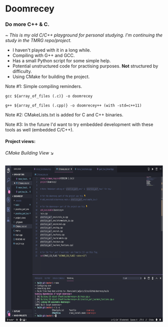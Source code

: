 # Doomrecey
<h3>Do more C++ & C.</h3>

<i>~ This is my old C/C++ playground for personal studying. I'm continuing the study in the TMRG repo/project.</i>

<ul>
  <li>I haven't played with it in a long while.</li>
  <li>Compiling with G++ and GCC.</li>
  <li>Has a small Python script for some simple help.</li>
  <li>Potential unstructured code for practising purposes. <b>Not</b> structured by difficulty.</li>
  <li>Using CMake for building the project.</li>
</ul>

Note #1: Simple compiling reminders.

```
gcc ${array_of_files (.c)} -o doomrecey
```
```
g++ ${array_of_files (.cpp)} -o doomrecey++ (with -std=c++11)
```

Note #2: CMakeLists.txt is added for C and C++ binaries.

Note #3: In the future I'd want to try embedded development with these tools as well (embedded C/C++).

#### Project views:

<h6>CMake Building View &#x2198;</h6>
<img src="project_views/view-1.png" height="500" alt="View 1">
